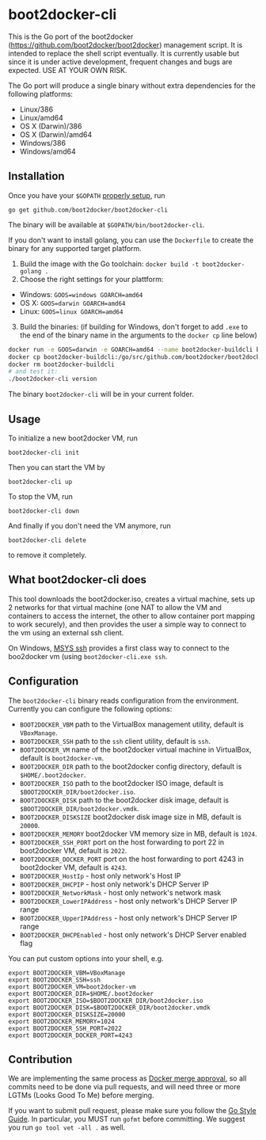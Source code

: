 # boot2docker-cli

This is the Go port of the boot2docker (https://github.com/boot2docker/boot2docker)
management script. It is intended to replace the shell script eventually. It is
currently usable but since it is under active development, frequent changes and
bugs are expected. USE AT YOUR OWN RISK.

The Go port will produce a single binary without extra dependencies for the
following platforms:

- Linux/386
- Linux/amd64
- OS X (Darwin)/386
- OS X (Darwin)/amd64
- Windows/386
- Windows/amd64


## Installation

Once you have your `$GOPATH` [properly
setup](http://golang.org/doc/code.html#GOPATH), run

    go get github.com/boot2docker/boot2docker-cli


The binary will be available at `$GOPATH/bin/boot2docker-cli`.

If you don't want to install golang, you can use the `Dockerfile` to create the
binary for any supported target platform.

1. Build the image with the Go toolchain: `docker build -t boot2docker-golang .`
2. Choose the right settings for your plattform:
  * Windows: `GOOS=windows GOARCH=amd64`
  * OS X: `GOOS=darwin GOARCH=amd64`
  * Linux: `GOOS=linux GOARCH=amd64`
3. Build the binaries: (if building for Windows, don't forget to add `.exe` to
   the end of the binary name in the arguments to the `docker cp` line below)
```sh
docker run -e GOOS=darwin -e GOARCH=amd64 --name boot2docker-buildcli boot2docker-golang
docker cp boot2docker-buildcli:/go/src/github.com/boot2docker/boot2docker-cli/boot2docker-cli .
docker rm boot2docker-buildcli
# and test it:
./boot2docker-cli version
```

The binary `boot2docker-cli` will be in your current folder.


## Usage

To initialize a new boot2docker VM, run

    boot2docker-cli init

Then you can start the VM by

    boot2docker-cli up

To stop the VM, run

    boot2docker-cli down

And finally if you don't need the VM anymore, run

    boot2docker-cli delete

to remove it completely.

## What boot2docker-cli does

This tool downloads the boot2docker.iso, creates a virtual machine, sets up 2 
networks for that virtual machine (one NAT to allow the VM and containers to access
the internet, the other to allow container port mapping to work securely), and then 
provides the user a simple way to connect to the vm using an external ssh client.

On Windows, [MSYS ssh](http://www.mingw.org/) provides a first class way to connect
to the boo2docker vm (using ``boot2docker-cli.exe ssh``.

## Configuration

The `boot2docker-cli` binary reads configuration from the environment. Currently you can
configure the following options:

- `BOOT2DOCKER_VBM` path to the VirtualBox management utility, default is
  `VBoxManage`.
- `BOOT2DOCKER_SSH` path to the `ssh` client utility, default is `ssh`.
- `BOOT2DOCKER_VM` name of the boot2docker virtual machine in VirtualBox,
  default is `boot2docker-vm`.
- `BOOT2DOCKER_DIR` path to the boot2docker config directory, default is
  `$HOME/.boot2docker`.
- `BOOT2DOCKER_ISO` path to the boot2docker ISO image, default is
  `$BOOT2DOCKER_DIR/boot2docker.iso`.
- `BOOT2DOCKER_DISK` path to the boot2docker disk image, default is
  `$BOOT2DOCKER_DIR/boot2docker.vmdk`.
- `BOOT2DOCKER_DISKSIZE` boot2docker disk image size in MB, default is `20000`.
- `BOOT2DOCKER_MEMORY` boot2docker VM memory size in MB, default is `1024`.
- `BOOT2DOCKER_SSH_PORT` port on the host forwarding to port 22 in boot2docker
  VM, default is `2022`.
- `BOOT2DOCKER_DOCKER_PORT` port on the host forwarding to port 4243 in
  boot2docker VM, default is `4243`.
- `BOOT2DOCKER_HostIp` - host only network's Host IP
- `BOOT2DOCKER_DHCPIP` - host only network's DHCP Server IP
- `BOOT2DOCKER_NetworkMask` - host only network's network mask
- `BOOT2DOCKER_LowerIPAddress` - host only network's DHCP Server IP range
- `BOOT2DOCKER_UpperIPAddress` - host only network's DHCP Server IP range
- `BOOT2DOCKER_DHCPEnabled` - host only network's DHCP Server enabled flag


You can put custom options into your shell, e.g.

    export BOOT2DOCKER_VBM=VBoxManage
    export BOOT2DOCKER_SSH=ssh
    export BOOT2DOCKER_VM=boot2docker-vm
    export BOOT2DOCKER_DIR=$HOME/.boot2docker
    export BOOT2DOCKER_ISO=$BOOT2DOCKER_DIR/boot2docker.iso
    export BOOT2DOCKER_DISK=$BOOT2DOCKER_DIR/boot2docker.vmdk
    export BOOT2DOCKER_DISKSIZE=20000
    export BOOT2DOCKER_MEMORY=1024
    export BOOT2DOCKER_SSH_PORT=2022
    export BOOT2DOCKER_DOCKER_PORT=4243


## Contribution

We are implementing the same process as [Docker merge
approval](https://github.com/dotcloud/docker/blob/master/CONTRIBUTING.md#merge-approval),
so all commits need to be done via pull requests, and will need three or more
LGTMs (Looks Good To Me) before merging.

If you want to submit pull request, please make sure you follow the [Go Style
Guide](https://code.google.com/p/go-wiki/wiki/Style). In particular, you MUST
run `gofmt` before committing. We suggest you run `go tool vet -all .` as well.
